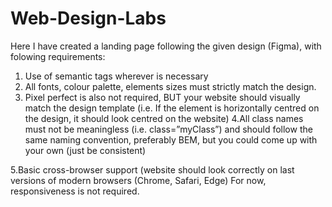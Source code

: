 # Web-Design-Labs
Here I have created a landing page following the given design (Figma), with folowing requirements:
1. Use of semantic tags wherever is necessary
2. All fonts, colour palette, elements sizes must strictly match the design.
3. Pixel perfect is also not required, BUT your website should visually match the design template (i.e. If the element is horizontally centred on the design, it should look centred on the website)
4.All class names must not be meaningless (i.e. class=”myClass”) and should follow the same naming convention, preferably BEM, but you could come up with your own (just be consistent)

5.Basic cross-browser support (website should look correctly on last versions of modern browsers (Chrome, Safari, Edge)
For now, responsiveness is not required.
